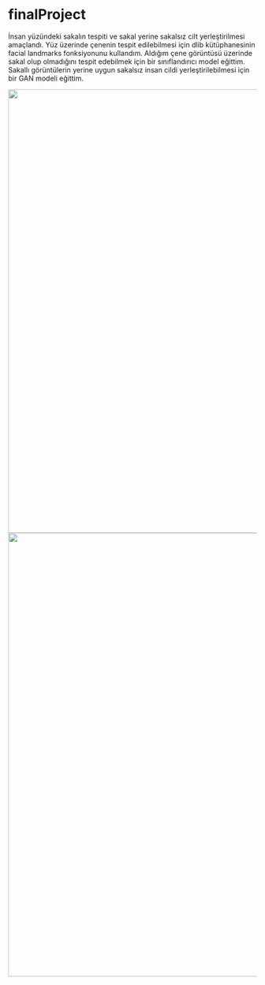 # finalProject

İnsan yüzündeki sakalın tespiti ve sakal yerine sakalsız cilt yerleştirilmesi amaçlandı. Yüz üzerinde çenenin tespit edilebilmesi için dlib kütüphanesinin facial landmarks fonksiyonunu kullandım. Aldığım çene görüntüsü üzerinde sakal olup olmadığını tespit edebilmek için bir sınıflandırıcı model eğittim. Sakallı görüntülerin yerine uygun sakalsız insan cildi yerleştirilebilmesi için bir GAN modeli eğittim.

<img src="https://raw.githubusercontent.com/CagriYonca/finalProject/master/0001.jpg" width="900">
<img src="https://raw.githubusercontent.com/CagriYonca/finalProject/master/vsf.PNG" width="900">
